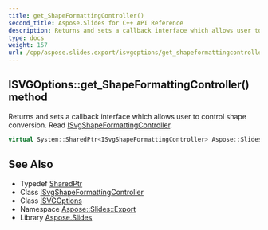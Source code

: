 ```yaml
---
title: get_ShapeFormattingController()
second_title: Aspose.Slides for C++ API Reference
description: Returns and sets a callback interface which allows user to control shape conversion. Read ISvgShapeFormattingController.
type: docs
weight: 157
url: /cpp/aspose.slides.export/isvgoptions/get_shapeformattingcontroller/
---
```

## ISVGOptions::get_ShapeFormattingController() method


Returns and sets a callback interface which allows user to control shape conversion. Read [ISvgShapeFormattingController](../../isvgshapeformattingcontroller/).

```cpp
virtual System::SharedPtr<ISvgShapeFormattingController> Aspose::Slides::Export::ISVGOptions::get_ShapeFormattingController()=0
```

## See Also

* Typedef [SharedPtr](../../system/sharedptr/)
* Class [ISvgShapeFormattingController](../isvgshapeformattingcontroller/)
* Class [ISVGOptions](./)
* Namespace [Aspose::Slides::Export](../)
* Library [Aspose.Slides](../../)